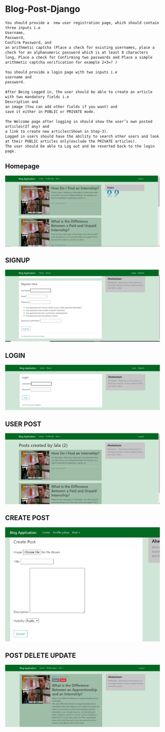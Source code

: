 # Blog-Post-Django
```
You should provide a  new user registration page, which should contain three inputs i.e 
Username, 
Password, 
Confirm Password, and 
an arithmetic captcha (Place a check for existing usernames, place a check for an alphanumeric password which is at least 8 characters long, Place a check for Confirming two passwords and Place a simple arithmetic captcha verification for example 2+3=? ) 

You should provide a login page with two inputs i.e 
username and 
password.  

After Being Logged in, the user should be able to create an article with two mandatory fields i.e 
Description and 
an image (You can add other fields if you want) and 
save it either in PUBLIC or PRIVATE mode. 

The Welcome page after logging in should show the user’s own posted articles(If any) and 
a link to create new articles(Shown in Step-3).  
Logged in users should have the ability to search other users and look at their PUBLIC articles only(exclude the PRIVATE articles). 
The user should be able to Log out and be reverted back to the login page.
```

## Homepage
<img src="pic/home.jpg" >

## SIGNUP
<img src="pic/signup.jpg" >

## LOGIN
<img src="pic/login.jpg" >

## USER POST
<img src="pic/userpost.jpg" >

## CREATE POST 
<img src="pic/createpost.jpg" >

## POST DELETE UPDATE
<img src="pic/details.jpg" >
